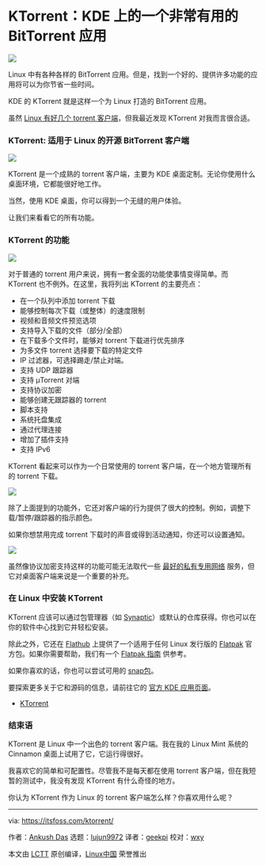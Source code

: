 [#]: subject: (KTorrent: An Incredibly Useful BitTorrent Application by KDE)
[#]: via: (https://itsfoss.com/ktorrent/)
[#]: author: (Ankush Das https://itsfoss.com/author/ankush/)
[#]: collector: (lujun9972)
[#]: translator: (geekpi)
[#]: reviewer: (wxy)
[#]: publisher: (wxy)
[#]: url: (https://linux.cn/article-13530-1.html)

KTorrent：KDE 上的一个非常有用的 BitTorrent 应用
======

![](https://img.linux.net.cn/data/attachment/album/202106/28/120031cml79jimcs99ybpy.jpg)

Linux 中有各种各样的 BitTorrent 应用。但是，找到一个好的、提供许多功能的应用将可以为你节省一些时间。

KDE 的 KTorrent 就是这样一个为 Linux 打造的 BitTorrent 应用。

虽然 [Linux 有好几个 torrent 客户端][1]，但我最近发现 KTorrent 对我而言很合适。

### KTorrent: 适用于 Linux 的开源 BitTorrent 客户端

![][2]

KTorrent 是一个成熟的 torrent 客户端，主要为 KDE 桌面定制。无论你使用什么桌面环境，它都能很好地工作。

当然，使用 KDE 桌面，你可以得到一个无缝的用户体验。

让我们来看看它的所有功能。

### KTorrent 的功能

![][3]

对于普通的 torrent 用户来说，拥有一套全面的功能使事情变得简单。而 KTorrent 也不例外。在这里，我将列出 KTorrent 的主要亮点：

  * 在一个队列中添加 torrent 下载
  * 能够控制每次下载（或整体）的速度限制
  * 视频和音频文件预览选项
  * 支持导入下载的文件（部分/全部）
  * 在下载多个文件时，能够对 torrent 下载进行优先排序
  * 为多文件 torrent 选择要下载的特定文件
  * IP 过滤器，可选择踢走/禁止对端。
  * 支持 UDP 跟踪器
  * 支持 µTorrent 对端
  * 支持协议加密
  * 能够创建无跟踪器的 torrent
  * 脚本支持
  * 系统托盘集成
  * 通过代理连接
  * 增加了插件支持
  * 支持 IPv6

KTorrent 看起来可以作为一个日常使用的 torrent 客户端，在一个地方管理所有的 torrent 下载。

![][4]

除了上面提到的功能外，它还对客户端的行为提供了很大的控制。例如，调整下载/暂停/跟踪器的指示颜色。

如果你想禁用完成 torrent 下载时的声音或得到活动通知，你还可以设置通知。

![][5]

虽然像协议加密支持这样的功能可能无法取代一些 [最好的私有专用网络][6] 服务，但它对桌面客户端来说是一个重要的补充。

### 在 Linux 中安装 KTorrent

KTorrent 应该可以通过包管理器（如 [Synaptic][7]）或默认的仓库获得。你也可以在你的软件中心找到它并轻松安装。

除此之外，它还在 [Flathub][9] 上提供了一个适用于任何 Linux 发行版的 [Flatpak][8] 官方包。如果你需要帮助，我们有一个 [Flatpak 指南][10] 供参考。

如果你喜欢的话，你也可以尝试可用的 [snap包][11]。

要探索更多关于它和源码的信息，请前往它的 [官方 KDE 应用页面][12]。

- [KTorrent][12]

### 结束语

KTorrent 是 Linux 中一个出色的 torrent 客户端。我在我的 Linux Mint 系统的 Cinnamon 桌面上试用了它，它运行得很好。

我喜欢它的简单和可配置性。尽管我不是每天都在使用 torrent 客户端，但在我短暂的测试中，我没有发现 KTorrent 有什么奇怪的地方。

你认为 KTorrent 作为 Linux 的 torrent 客户端怎么样？你喜欢用什么呢？

--------------------------------------------------------------------------------

via: https://itsfoss.com/ktorrent/

作者：[Ankush Das][a]
选题：[lujun9972][b]
译者：[geekpi](https://github.com/geekpi)
校对：[wxy](https://github.com/wxy)

本文由 [LCTT](https://github.com/LCTT/TranslateProject) 原创编译，[Linux中国](https://linux.cn/) 荣誉推出

[a]: https://itsfoss.com/author/ankush/
[b]: https://github.com/lujun9972
[1]: https://itsfoss.com/best-torrent-ubuntu/
[2]: https://i0.wp.com/itsfoss.com/wp-content/uploads/2021/06/ktorrent-download.png?resize=850%2C582&ssl=1
[3]: https://i2.wp.com/itsfoss.com/wp-content/uploads/2021/06/ktorrent-configure.png?resize=850%2C656&ssl=1
[4]: https://i1.wp.com/itsfoss.com/wp-content/uploads/2021/06/ktorrent-speed-limit.png?resize=850%2C585&ssl=1
[5]: https://i0.wp.com/itsfoss.com/wp-content/uploads/2021/06/ktorrent-plugins.png?resize=850%2C643&ssl=1
[6]: https://itsfoss.com/best-vpn-linux/
[7]: https://itsfoss.com/synaptic-package-manager/
[8]: https://itsfoss.com/what-is-flatpak/
[9]: https://flathub.org/apps/details/org.kde.ktorrent
[10]: https://itsfoss.com/flatpak-guide/
[11]: https://snapcraft.io/ktorrent
[12]: https://apps.kde.org/ktorrent/
